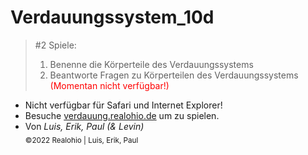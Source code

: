 # Verdauungssystem_10d
 
> #2 Spiele:
>   1. Benenne die Körperteile des Verdauungssystems
>   2. Beantworte Fragen zu Körperteilen des Verdauungssystems <span style="color:red">(Momentan nicht verfügbar!)</span>

* Nicht verfügbar für Safari und Internet Explorer!
* Besuche [verdauung.realohio.de](http://verdauung.realohio.de/ "Title") um zu spielen.
* Von *Luis, Erik, Paul (& Levin)*
<br> <sub> &copy;2022 Realohio | Luis, Erik, Paul </sub>

